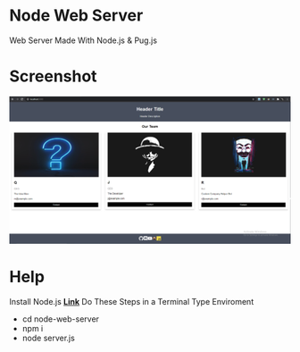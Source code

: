 # Node Web Server
 
 Web Server Made With Node.js & Pug.js 
 
 # Screenshot
 
 ![Screenshot](https://raw.githubusercontent.com/0xWarning/Node-Web-Server/main/front/includes/images/Screenie.png)

 # Help

Install Node.js **[Link](https://nodejs.org/en/download/)**
Do These Steps in a Terminal Type Enviroment
- cd node-web-server
- npm i
- node server.js
